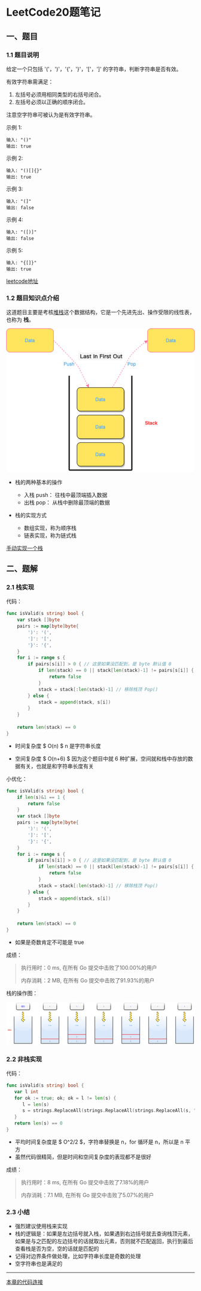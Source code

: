 # LeetCode20题笔记


<!--more-->

## 一、题目

### 1.1 题目说明

给定一个只包括 '('，')'，'{'，'}'，'['，']' 的字符串，判断字符串是否有效。

有效字符串需满足：

1. 左括号必须用相同类型的右括号闭合。
2. 左括号必须以正确的顺序闭合。

注意空字符串可被认为是有效字符串。

示例 1:

```
输入: "()"
输出: true
```

示例 2:

```
输入: "()[]{}"
输出: true
```

示例 3:

```
输入: "(]"
输出: false
```

示例 4:

```
输入: "([)]"
输出: false
```

示例 5:

```
输入: "{[]}"
输出: true
```

[leetcode地址](https://leetcode-cn.com/problems/valid-parentheses/)

### 1.2 题目知识点介绍

这道题目主要是考核[堆栈](https://zh.wikiredia.com/wiki/%E5%A0%86%E6%A0%88)这个数据结构，它是一个先进先出、操作受限的线性表，也称为 **栈**。

<img src="./stack.png" alt="Stack" style="zoom:150%;" />

- 栈的两种基本的操作

  - 入栈 push： 往栈中最顶端插入数据
  - 出栈 pop： 从栈中删除最顶端的数据

- 栈的实现方式

  - 数组实现，称为顺序栈
  - 链表实现，称为链式栈

[手动实现一个栈](https://github.com/cityiron/algorithms/blob/main/leetcode/util/stack.go)

## 二、题解

### 2.1 栈实现

代码：

```go
func isValid(s string) bool {
	var stack []byte
	pairs := map[byte]byte{
		')': '(',
		']': '[',
		'}': '{',
	}
	for i := range s {
		if pairs[s[i]] > 0 { // 这里如果没匹配到，是 byte 默认值 0
			if len(stack) == 0 || stack[len(stack)-1] != pairs[s[i]] { // 栈顶 Top() 匹配期望值
				return false
			}
			stack = stack[:len(stack)-1] // 移除栈顶 Pop()
		} else {
			stack = append(stack, s[i])
		}
	}

	return len(stack) == 0
}
```

- 时间复杂度 $ O(n) $ n 是字符串长度

- 空间复杂度 $ O(n+6) $ 因为这个题目中就 6 种扩展，空间就和栈中存放的数据有关，也就是和字符串长度有关

小优化：

```go
func isValid(s string) bool {
	if len(s)&1 == 1 {
		return false
	}
	var stack []byte
	pairs := map[byte]byte{
		')': '(',
		']': '[',
		'}': '{',
	}
	for i := range s {
		if pairs[s[i]] > 0 { // 这里如果没匹配到，是 byte 默认值 0
			if len(stack) == 0 || stack[len(stack)-1] != pairs[s[i]] { // 栈顶 Top() 匹配期望值
				return false
			}
			stack = stack[:len(stack)-1] // 移除栈顶 Pop()
		} else {
			stack = append(stack, s[i])
		}
	}

	return len(stack) == 0
}
```

- 如果是奇数肯定不可能是 true

成绩：

> 执行用时：0 ms, 在所有 Go 提交中击败了100.00%的用户
>
> 内存消耗：2 MB, 在所有 Go 提交中击败了91.93%的用户

栈的操作图：

<img src="./valid-parentheses.png" alt="valid-parentheses" style="zoom:200%;" />

### 2.2 非栈实现

代码：

```go
func isValid(s string) bool {
   var l int
   for ok := true; ok; ok = l != len(s) {
      l = len(s)
      s = strings.ReplaceAll(strings.ReplaceAll(strings.ReplaceAll(s, "()", ""), "{}", ""), "[]", "")
   }
   return len(s) == 0
}
```

- 平均时间复杂度是 $ O^2/2 $，字符串替换是 n，for 循环是 n，所以是 n 平方
- 虽然代码很精简，但是时间和空间复杂度的表现都不是很好

成绩：

> 执行用时：8 ms, 在所有 Go 提交中击败了7.18%的用户
>
> 内存消耗：7.1 MB, 在所有 Go 提交中击败了5.07%的用户

### 2.3 小结

- 强烈建议使用栈来实现
- 栈的逻辑是：如果是左边括号就入栈，如果遇到右边括号就去查询栈顶元素，如果是与之匹配的左边括号的话就取出元素，否则就不匹配返回，执行到最后查看栈是否为空，空的话就是匹配的
- 记得对边界条件做处理，比如字符串长度是奇数的处理
- 空字符串也是满足的

------

[本章的代码连接](https://github.com/cityiron/algorithms/tree/main/leetcode/20-valid-parentheses)


